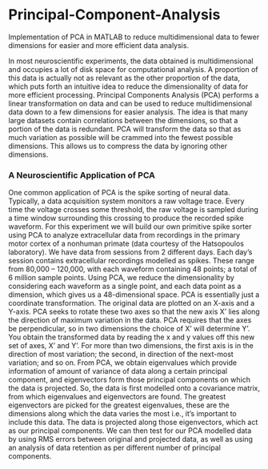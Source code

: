 # Principal-Component-Analysis
Implementation of PCA in MATLAB to reduce multidimensional data to fewer dimensions for easier and more efficient data analysis.

In most neuroscientific experiments, the data obtained is multidimensional and occupies a lot of disk space for computational analysis. A proportion of this data is actually not as relevant as the other proportion of the data, which puts forth an intuitive idea to reduce the dimensionality of data for more efficient processing.
Principal Components Analysis (PCA) performs a linear transformation on data and can be used to reduce multidimensional data down to a few dimensions for easier analysis. The idea is that many large datasets contain correlations between the dimensions, so that a portion of the data is redundant. PCA will transform the data so that as much variation as possible will be crammed into the fewest possible dimensions. This allows us to compress the data by ignoring other dimensions.

### A Neuroscientific Application of PCA
One common application of PCA is the spike sorting of neural data. Typically, a data
acquisition system monitors a raw voltage trace. Every time the voltage crosses some
threshold, the raw voltage is sampled during a time window surrounding this crossing to
produce the recorded spike waveform. For this experiment we will build our own primitive spike sorter using PCA to analyze extracellular data from recordings in the primary motor cortex of a nonhuman primate (data courtesy of the Hatsopoulos laboratory).
We have data from sessions from 2 different days. Each day’s session contains extracellular recordings modelled as spikes. These range from 80,000 – 120,000, with each waveform containing 48 points; a total of 6 million sample points. Using PCA, we reduce the dimensionality by considering each waveform as a single point, and each data point as a dimension, which gives us a 48-dimensional space. PCA is essentially just a coordinate transformation. The original data are plotted on an X-axis and a Y-axis. PCA seeks to rotate these two axes so that the new axis X’ lies along the direction of maximum variation in the data. PCA requires that the axes be perpendicular, so in two dimensions the choice of X’ will determine Y’. You obtain the transformed data by reading the x and y values off this new set of axes, X’ and Y’. For more than two dimensions, the first axis is in the direction of most variation; the second, in direction of the next-most variation; and so on.
From PCA, we obtain eigenvalues which provide information of amount of variance of data along a certain principal component, and eigenvectors form those principal components on which the data is projected. So, the data is first modelled onto a covariance matrix, from which eigenvalues and eigenvectors are found. The greatest eigenvectors are picked for the greatest eigenvalues, these are the dimensions along which the data varies the most i.e., it’s important to include this data. The data is projected along those eigenvectors, which act as our principal components. We can then test for our PCA modelled data by using RMS errors between original and projected data, as well as using an analysis of data retention as per different number of principal components.

